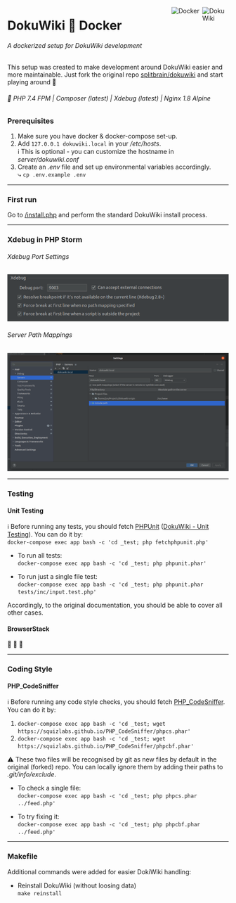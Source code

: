 <img src="https://www.dokuwiki.org/lib/tpl/dokuwiki/images/logo.png" width="60px" alt="DokuWiki" align="right" /> <img align="right" src="https://www.docker.com/sites/default/files/d8/2019-07/vertical-logo-monochromatic.png" alt="Docker" width="70px" />  

# DokuWiki 🤝 Docker  

###### A dockerized setup for DokuWiki development

This setup was created to make development around DokuWiki easier and more maintainable. Just fork the original repo 
[splitbrain/dokuwiki](https://github.com/splitbrain/dokuwiki) and start playing around 🚀

###### 🧱 PHP 7.4 FPM | Composer (latest) | Xdebug (latest) | Nginx 1.8 Alpine

### Prerequisites
1. Make sure you have docker & docker-compose set-up.
2. Add `127.0.0.1 dokuwiki.local` in your _/etc/hosts_.   
   ℹ This is optional - you can customize the hostname in _server/dokuwiki.conf_
3. Create an _.env_ file and set up environmental variables accordingly.  
   ⤷ `cp .env.example .env`

--- 

### First run

Go to [/install.php](http://dokuwiki.local/install.php) and perform the standard DokuWiki install process.

--- 

### Xdebug in PHP Storm

###### Xdebug Port Settings
![Xdebug Port Settings](_assets/xdebug.png "Xdebug")

###### Server Path Mappings
![Server Path Mappings](_assets/server.png "Path Mappings")

---  

### Testing

#### Unit Testing

ℹ Before running any tests, you should fetch [PHPUnit](https://phpunit.de/) 
([DokuWiki - Unit Testing](https://www.dokuwiki.org/devel:unittesting)). You can do it by:  
`docker-compose exec app bash -c 'cd _test; php fetchphpunit.php'`

* To run all tests:  
`docker-compose exec app bash -c 'cd _test; php phpunit.phar'`

* To run just a single file test:  
`docker-compose exec app bash -c 'cd _test; php phpunit.phar tests/inc/input.test.php'`

Accordingly, to the original documentation, you should be able to cover all other cases.

#### BrowserStack

🚧 🚧 🚧
  
---  

### Coding Style

#### PHP_CodeSniffer

ℹ Before running any code style checks, you should fetch 
[PHP_CodeSniffer](https://github.com/squizlabs/PHP_CodeSniffer). You can do it by:

1. `docker-compose exec app bash -c 'cd _test; wget https://squizlabs.github.io/PHP_CodeSniffer/phpcs.phar'`
2. `docker-compose exec app bash -c 'cd _test; wget https://squizlabs.github.io/PHP_CodeSniffer/phpcbf.phar'`

⚠ These two files will be recognised by git as new files by default in the original (forked) repo. You can locally 
ignore them by adding their paths to _.git/info/exclude_.

* To check a single file:  
`docker-compose exec app bash -c 'cd _test; php phpcs.phar ../feed.php'`

* To try fixing it:  
`docker-compose exec app bash -c 'cd _test; php phpcbf.phar ../feed.php'`

---  

### Makefile

Additional commands were added for easier DokiWiki handling:

* Reinstall DokuWiki (without loosing data)  
  `make reinstall`